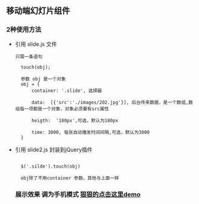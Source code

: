 ## 移动端幻灯片组件

### 2种使用方法
* 引用 slide.js 文件
  ```
  只需一条语句

	touch(obj);

	参数 obj 是一个对象
	obj = {
		container: '.slide', 选择器

		data:  [{'src':'./images/202.jpg'}], 后台传来数据，是一个数组,数组每一项都是一个对象，对象必须要有src属性

		heigth:  '180px',可选，默认为180px

		time: 3000, 每张自动播发时间间隔,可选，默认为3000
	}
  ```
* 引用 slide2.js 封装到jQuery插件
  ```

  	$('.silde').touch(obj)

  	obj除了不用container 参数，其他与上面一样

  ```

  ### 展示效果 调为手机模式 <a href="https://newyoung21.github.io/slide/">狠狠的点击这里demo</a>